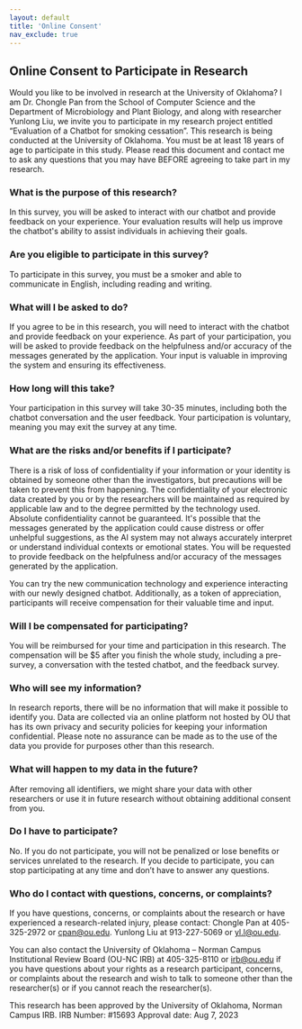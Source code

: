 ```yaml
---
layout: default
title: 'Online Consent'
nav_exclude: true
---
```


## Online Consent to Participate in Research

Would you like to be involved in research at the University of Oklahoma?
I am Dr. Chongle Pan from the School of Computer Science and the Department of Microbiology and Plant Biology, and along with researcher Yunlong Liu, we invite you to participate in my research project entitled “Evaluation of a Chatbot for smoking cessation”. This research is being conducted at the University of Oklahoma. You must be at least 18 years of age to participate in this study. Please read this document and contact me to ask any questions that you may have BEFORE agreeing to take part in my research.

### What is the purpose of this research?
In this survey, you will be asked to interact with our chatbot and provide feedback on your experience. Your evaluation results will help us improve the chatbot's ability to assist individuals in achieving their goals.

### Are you eligible to participate in this survey?
To participate in this survey, you must be a smoker and able to communicate in English, including reading and writing.

### What will I be asked to do?
If you agree to be in this research, you will need to interact with the chatbot and provide feedback on your experience. As part of your participation, you will be asked to provide feedback on the helpfulness and/or accuracy of the messages generated by the application. Your input is valuable in improving the system and ensuring its effectiveness.

### How long will this take?
Your participation in this survey will take 30-35 minutes, including both the chatbot conversation and the user feedback. Your participation is voluntary, meaning you may exit the survey at any time. 

### What are the risks and/or benefits if I participate?
There is a risk of loss of confidentiality if your information or your identity is obtained by someone other than the investigators, but precautions will be taken to prevent this from happening. The confidentiality of your electronic data created by you or by the researchers will be maintained as required by applicable law and to the degree permitted by the technology used. Absolute confidentiality cannot be guaranteed.
It's possible that the messages generated by the application could cause distress or offer unhelpful suggestions, as the AI system may not always accurately interpret or understand individual contexts or emotional states. You will be requested to provide feedback on the helpfulness and/or accuracy of the messages generated by the application.

You can try the new communication technology and experience interacting with our newly designed chatbot. Additionally, as a token of appreciation, participants will receive compensation for their valuable time and input.

### Will I be compensated for participating?
You will be reimbursed for your time and participation in this research. The compensation will be $5 after you finish the whole study, including a pre-survey, a conversation with the tested chatbot, and the feedback survey.

### Who will see my information?
In research reports, there will be no information that will make it possible to identify you. Data are collected via an online platform not hosted by OU that has its own privacy and security policies for keeping your information confidential. Please note no assurance can be made as to the use of the data you provide for purposes other than this research.

### What will happen to my data in the future?
After removing all identifiers, we might share your data with other researchers or use it in future research without obtaining additional consent from you.

### Do I have to participate?
No. If you do not participate, you will not be penalized or lose benefits or services unrelated to the research. If you decide to participate, you can stop participating at any time and don’t have to answer any questions.

### Who do I contact with questions, concerns, or complaints?
If you have questions, concerns, or complaints about the research or have experienced a research-related injury, please contact:
Chongle Pan at 405-325-2972 or cpan@ou.edu.
Yunlong Liu at 913-227-5069 or yl.l@ou.edu.

You can also contact the University of Oklahoma – Norman Campus Institutional Review Board (OU-NC IRB) at 405-325-8110 or irb@ou.edu if you have questions about your rights as a research participant, concerns, or complaints about the research and wish to talk to someone other than the researcher(s) or if you cannot reach the researcher(s).

This research has been approved by the University of Oklahoma, Norman Campus IRB. IRB Number: #15693 Approval date: Aug 7, 2023
 
